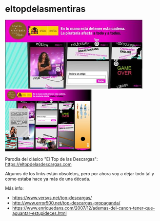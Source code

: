 # eltopdelasmentiras

![Screenshot original 01](top-descargas01.jpg)
![Screenshot original 02](top-descargas02.jpg)

Parodia del clásico "El Top de las Descargas": https://eltopdelasdescargas.com

Algunos de los links están obsoletos, pero por ahora voy a dejar todo tal y como estaba hace ya más de una década.

Más info:
* https://www.versvs.net/top-descargas/
* http://www.error500.net/top-descargas-propaganda/
* https://www.enriquedans.com/2007/12/ademas-del-canon-tener-que-aguantar-estupideces.html
